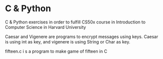 # C & Python
C & Python exercises in order to fulfill CS50x course in Introduction to Computer Science in Harvard University

Caesar and Vigenere are programs to encrypt messages using keys. Caesar is using int as key, and vigenere is using String or Char as key. 

fifteen.c i s a program to make game of fifteen in C



